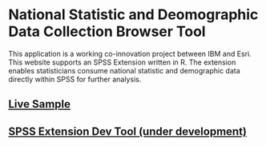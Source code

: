 # National Statistic and Deomographic Data Collection Browser Tool
This application is a working co-innovation project between IBM and Esri.  This website supports an SPSS Extension written in R.  The extension enables statisticians consume national statistic and demographic data directly within SPSS for further analysis.

## [Live Sample](http://esri.github.io/developer-support/web-js/data-collection-brower-natstat/index.html?collection=populationtotals&countryCode=us)
## [SPSS Extension Dev Tool (under development)](http://esri.github.io/developer-support/web-js/data-collection-browser-natstat/index.html)
